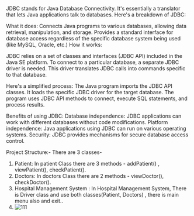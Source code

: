 JDBC stands for Java Database Connectivity. It's essentially a translator that lets Java applications talk to databases. Here's a breakdown of JDBC:

What it does:
Connects Java programs to various databases, allowing data retrieval, manipulation, and storage.
Provides a standard interface for database access regardless of the specific database system being used (like MySQL, Oracle, etc.)
How it works:

JDBC relies on a set of classes and interfaces (JDBC API) included in the Java SE platform.
To connect to a particular database, a separate JDBC driver is needed. This driver translates JDBC calls into commands specific to that database.

Here's a simplified process:
The Java program imports the JDBC API classes.
It loads the specific JDBC driver for the target database.
The program uses JDBC API methods to connect, execute SQL statements, and process results.

Benefits of using JDBC:
Database independence: JDBC applications can work with different databases without code modifications.
Platform independence: Java applications using JDBC can run on various operating systems.
Security: JDBC provides mechanisms for secure database access control.


Project Structure:-
 There are 3 classes-
 1. Patient: In patient Class there are 3 methods - addPatient() , viewPatient(), checkPatient().
 2. Doctors: In doctors Class there are 2 methods - viewDoctor(), checkDoctor().
 3. Hospital Management System : In Hospital Management System, There is Driver class and use both classes(Patient, Doctors) , there is main menu also and exit..
 4. ![111](https://github.com/Vishal503/Hospital-Management-System/assets/82883728/fc4bbca0-7bcd-4830-b16a-1ef93f923fde)
